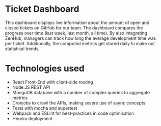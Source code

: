 Ticket Dashboard
================

This dashboard displays live information about the amount of open and closed tickets on GitHub for our team. The dashboard compares the progress over time (last week, last month, all time). By also integrating ZenHub, managers can track how long the average development time was per ticket. Additionally, the computed metrics get stored daily to make out statistical trends.

# Technologies used
- React Front-End with client-side routing
- Node.JS REST API
- MongoDB database with a number of complex queries to aggregate metrics
- Cronjobs to crawl the APIs, making severe use of async concepts
- Tests with mocha and supertest
- Webpack and ESLint for best-practices in code optimisation
- Heroku deployment
